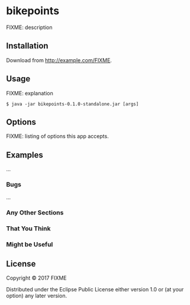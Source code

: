 # bikepoints

FIXME: description

## Installation

Download from http://example.com/FIXME.

## Usage

FIXME: explanation

    $ java -jar bikepoints-0.1.0-standalone.jar [args]

## Options

FIXME: listing of options this app accepts.

## Examples

...

### Bugs

...

### Any Other Sections
### That You Think
### Might be Useful

## License

Copyright © 2017 FIXME

Distributed under the Eclipse Public License either version 1.0 or (at
your option) any later version.
